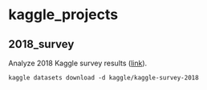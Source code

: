 # kaggle_projects

## 2018_survey
Analyze 2018 Kaggle survey results ([link](https://www.kaggle.com/kaggle/kaggle-survey-2018/home)).

```
kaggle datasets download -d kaggle/kaggle-survey-2018
```
